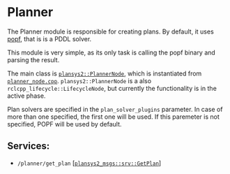 # Planner

The Planner module is responsible for creating plans. By default, it uses [popf](https://github.com/fmrico/popf), that is is a PDDL solver.

This module is very simple, as its only task is calling the popf binary and parsing the result.

The main class is [`plansys2::PlannerNode`](include/include/plansys2_planner/PlannerNode.hpp), which is instantiated from [`planner_node.cpp`](src/planner_node.cpp). `plansys2::PlannerNode` is a also `rclcpp_lifecycle::LifecycleNode`, but currently the functionality is in the active phase.

Plan solvers are specified in the `plan_solver_plugins` parameter. In case of more than one specified, the first one will be used. If this paremeter is not specified, POPF will be used by default.

## Services:

- `/planner/get_plan` [[`plansys2_msgs::srv::GetPlan`](../plansys2_msgs/srv/GetPlan.srv)]
